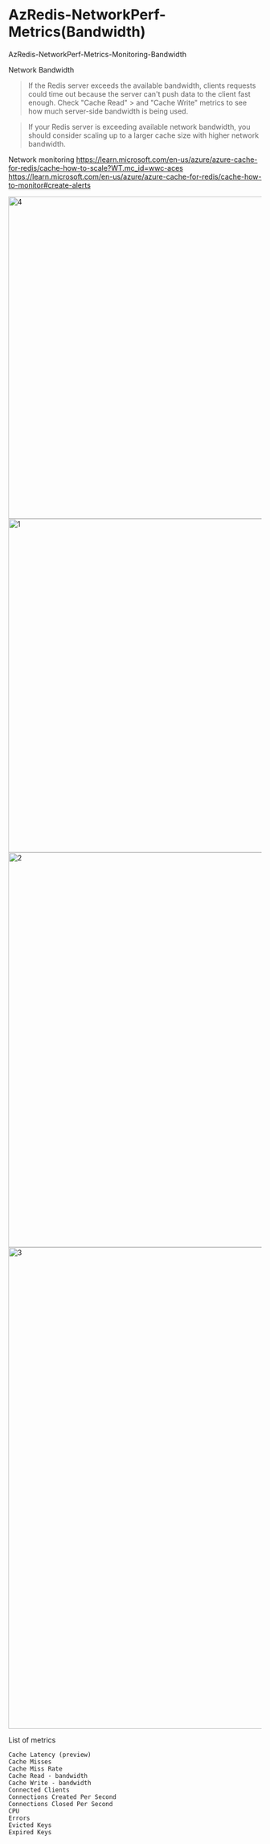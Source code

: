 # AzRedis-NetworkPerf-Metrics(Bandwidth)
AzRedis-NetworkPerf-Metrics-Monitoring-Bandwidth

Network Bandwidth
> If the Redis server exceeds the available bandwidth, clients requests could time out because the server can't push data to the client fast enough. Check "Cache Read" > and "Cache Write" metrics to see how much server-side bandwidth is being used. 

> If your Redis server is exceeding available network bandwidth, you should consider scaling up to a larger cache size with higher network bandwidth.

Network monitoring
https://learn.microsoft.com/en-us/azure/azure-cache-for-redis/cache-how-to-scale?WT.mc_id=wwc-aces
https://learn.microsoft.com/en-us/azure/azure-cache-for-redis/cache-how-to-monitor#create-alerts

<img width="640" alt="4" src="https://user-images.githubusercontent.com/61469290/225243289-82166899-1ee0-4ba7-813d-41025df1721d.png">

<img width="663" alt="1" src="https://user-images.githubusercontent.com/61469290/225243190-41732753-f84b-428a-aecd-9c0b7a73f4aa.png">

<img width="784" alt="2" src="https://user-images.githubusercontent.com/61469290/225243221-4c5dd794-42c0-4cc0-bbf3-e8ff9a08a285.png">

<img width="956" alt="3" src="https://user-images.githubusercontent.com/61469290/225348003-aa511ec6-4b57-4909-934a-39f6fcc0cf87.png">


List of metrics
```
Cache Latency (preview)
Cache Misses
Cache Miss Rate
Cache Read - bandwidth 
Cache Write - bandwidth
Connected Clients
Connections Created Per Second
Connections Closed Per Second
CPU
Errors
Evicted Keys
Expired Keys
```
